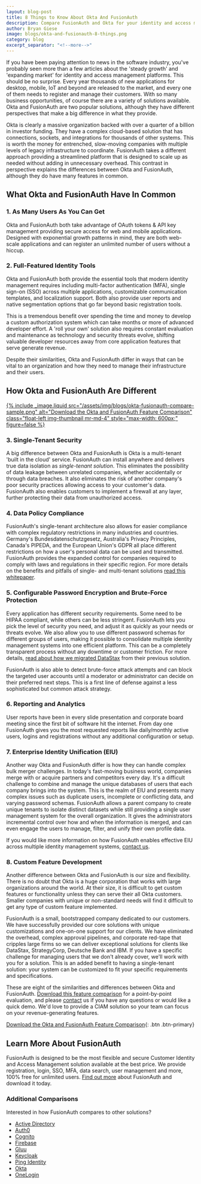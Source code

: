 ```yaml
---
layout: blog-post
title: 8 Things to Know About Okta And FusionAuth
description: Compare FusionAuth and Okta for your identity and access management solution.
author: Bryan Giese
image: blogs/okta-and-fusionauth-8-things.png
category: blog
excerpt_separator: "<!--more-->"
---
```


If you have been paying attention to news in the software industry, you've probably seen more than a few articles about the 'steady growth' and 'expanding market' for identity and access management platforms. This should be no surprise. Every year thousands of new applications for desktop, mobile, IoT and beyond are released to the market, and every one of them needs to register and manage their customers. With so many business opportunities, of course there are a variety of solutions available. Okta and FusionAuth are two popular solutions, although they have different perspectives that make a big difference in what they provide.

<!--more-->

Okta is clearly a massive organization backed with over a quarter of a billion in investor funding. They have a complex cloud-based solution that has connections, sockets, and integrations for thousands of other systems. This is worth the money for entrenched, slow-moving companies with multiple levels of legacy infrastructure to coordinate. FusionAuth takes a different approach providing a streamlined platform that is designed to scale up as needed without adding in unnecessary overhead. This contrast in perspective explains the differences between Okta and FusionAuth, although they do have many features in common.

## What Okta and FusionAuth Have In Common

### 1. As Many Users As You Can Get
Okta and FusionAuth both take advantage of OAuth tokens & API key management providing secure access for web and mobile applications. Designed with exponential growth patterns in mind, they are both web-scale applications and can register an unlimited number of users without a hiccup.

### 2. Full-Featured Identity Tools
Okta and FusionAuth both provide the essential tools that modern identity management requires including multi-factor authentication (MFA), single sign-on (SSO) across multiple applications, customizable communication templates, and localization support. Both also provide user reports and native segmentation options that go far beyond basic registration tools.

This is a tremendous benefit over spending the time and money to develop a custom authorization system which can take months or more of advanced developer effort. A 'roll your own' solution also requires constant evaluation and maintenance as technology and security threats evolve, shifting valuable developer resources away from core application features that serve generate revenue.

Despite their similarities, Okta and FusionAuth differ in ways that can be vital to an organization and how they need to manage their infrastructure and their users.  

## How Okta and FusionAuth Are Different

[{% include _image.liquid src="/assets/img/blogs/okta-fusionauth-compare-sample.png" alt="Download the Okta and FusionAuth Feature Comparison" class="float-left img-thumbnail mr-md-4" style="max-width: 600px;" figure=false %}](/resources/fusionauth-vs-okta.pdf "Download the Okta and FusionAuth Feature Comparison")

### 3. Single-Tenant Security
A big difference between Okta and FusionAuth is Okta is a multi-tenant 'built in the cloud' service. FusionAuth can install anywhere and delivers true data isolation as *single-tenant solution*. This eliminates the possibility of data leakage between unrelated companies, whether accidentally or through data breaches. It also eliminates the risk of another company's poor security practices allowing access to your customer's data. FusionAuth also enables customers to implement a firewall at any layer, further protecting their data from unauthorized access.

### 4. Data Policy Compliance
FusionAuth's single-tenant architecture also allows for easier compliance with complex regulatory restrictions in many industries and countries. Germany's Bundesdatenschutzgesetz, Australia's Privacy Principles, Canada's PIPEDA, and the European Union's GDPR all place different restrictions on how a user's personal data can be used and transmitted. FusionAuth provides the expanded control for companies required to comply with laws and regulations in their specific region.
For more details on the benefits and pitfalls of single- and multi-tenant solutions [read this whitepaper](/learn/expert-advice/identity-basics/multi-tenancy-vs-single-tenant-idaas-solutions).

### 5. Configurable Password Encryption and Brute-Force Protection
Every application has different security requirements. Some need to be HIPAA compliant, while others can be less stringent. FusionAuth lets you pick the level of security you need, and adjust it as quickly as your needs or threats evolve. We also allow you to use different password schemas for different groups of users, making it possible to consolidate multiple identity management systems into one efficient platform. This can be a completely transparent process without any downtime or customer friction. For more details, [read about how we migrated DataStax](/resources/datastax-case-study.pdf) from their previous solution.

FusionAuth is also able to detect brute-force attack attempts and can block the targeted user accounts until a moderator or administrator can decide on their preferred next steps. This is a first line of defense against a less sophisticated but common attack strategy.

### 6. Reporting and Analytics
User reports have been in every slide presentation and corporate board meeting since the first bit of software hit the internet. From day one FusionAuth gives you the most requested reports like daily/monthly active users, logins and registrations without any additional configuration or setup.

### 7. Enterprise Identity Unification (EIU)
Another way Okta and FusionAuth differ is how they can handle complex bulk merger challenges. In today's fast-moving business world, companies merge with or acquire partners and competitors every day. It's a difficult challenge to combine and manage the unique databases of users that each company brings into the system. This is the realm of EIU and presents many complex issues such as duplicate users, incomplete or conflicting data, and varying password schemas.
FusionAuth allows a parent company to create unique tenants to isolate distinct datasets while still providing a single user management system for the overall organization. It gives the administrators incremental control over how and when the information is merged, and can even engage the users to manage, filter, and unify their own profile data.

If you would like more information on how FusionAuth enables effective EIU across multiple identity management systems, [contact us](/contact).

### 8. Custom Feature Development
Another difference between Okta and FusionAuth is our size and flexibility. There is no doubt that Okta is a huge corporation that works with large organizations around the world. At their size, it is difficult to get custom features or functionality unless they can serve their all Okta customers. Smaller companies with unique or non-standard needs will find it difficult to get any type of custom feature implemented.

FusionAuth is a small, bootstrapped company dedicated to our customers. We have successfully provided our core solutions with unique customizations and one-on-one support for our clients. We have eliminated the overhead, complex approval pipelines, and corporate red-tape that cripples large firms so we can deliver exceptional solutions for clients like DataStax, StrategyCorp, Deutsche Bank and IBM. If you have a specific challenge for managing users that we don't already cover, we'll work with you for a solution. This is an added benefit to having a single-tenant solution: your system can be customized to fit your specific requirements and specifications.

These are eight of the similarities and differences between Okta and FusionAuth. [Download this feature comparison](/resources/fusionauth-vs-okta.pdf "Okta and FusionAuth Feature Comparison") for a point-by-point evaluation, and please [contact](/contact) us if you have any questions or would like a quick demo. We'd love to provide a CIAM solution so your team can focus on your revenue-generating features.

[Download the Okta and FusionAuth Feature Comparison](/resources/fusionauth-vs-okta.pdf "Okta and FusionAuth Feature Comparison"){: .btn .btn-primary}


## Learn More About FusionAuth
FusionAuth is designed to be the most flexible and secure Customer Identity and Access Management solution available at the best price. We provide registration, login, SSO, MFA, data search, user management and more, 100% free for unlimited users. [Find out more](/ "FusionAuth Home") about FusionAuth and download it today.

### Additional Comparisons

Interested in how FusionAuth compares to other solutions?
- [Active Directory](/blog/2018/09/14/active-directory-and-fusionauth-ciam-comparison "Active Directory and FusionAuth")
- [Auth0](/blog/2018/10/19/auth0-and-fusionauth-a-tale-of-two-solutions "Auth0 and FusionAuth")
- [Cognito](/blog/2018/09/18/amazon-cognito-and-fusionauth-comparison "Amazon Cognito and FusionAuth")
- [Firebase](/blog/2018/10/02/firebase-and-fusionauth-ciam-comparison "Firebase and FusionAuth")
- [Gluu](/blog/2019/07/16/gluu-fusionauth-compare-identity-management-solutions "Gluu and FusionAuth")
- [Keycloak](/blog/2019/03/06/keycloak-fusionauth-comparison "Keycloak and FusionAuth")
- [Ping Identity](/blog/2018/10/08/quick-comparison-ping-identity-and-fusionauth "Ping Identity and FusionAuth")
- [Okta](/blog/2018/10/16/8-things-to-know-about-okta-and-fusionauth "Okta and FusionAuth")
- [OneLogin](/blog/2018/10/12/onelogin-and-fusionauth "OneLogin and FusionAuth")
